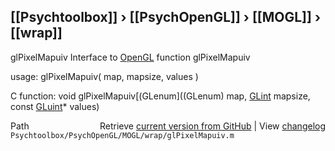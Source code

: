 ## [[Psychtoolbox]] &#8250; [[PsychOpenGL]] &#8250; [[MOGL]] &#8250; [[wrap]]

glPixelMapuiv  Interface to [OpenGL](OpenGL) function glPixelMapuiv  
  
usage:  glPixelMapuiv( map, mapsize, values )  
  
C function:  void glPixelMapuiv[(GLenum]((GLenum) map, [GLint](GLint) mapsize, const [GLuint](GLuint)\* values)  




<div class="code_header" style="text-align:right;">
  <span style="float:left;">Path&nbsp;&nbsp;</span> <span class="counter">Retrieve <a href=
  "https://raw.github.com/Psychtoolbox-3/Psychtoolbox-3/beta/Psychtoolbox/PsychOpenGL/MOGL/wrap/glPixelMapuiv.m">current version from GitHub</a> | View <a href=
  "https://github.com/Psychtoolbox-3/Psychtoolbox-3/commits/beta/Psychtoolbox/PsychOpenGL/MOGL/wrap/glPixelMapuiv.m">changelog</a></span>
</div>
<div class="code">
  <code>Psychtoolbox/PsychOpenGL/MOGL/wrap/glPixelMapuiv.m</code>
</div>

